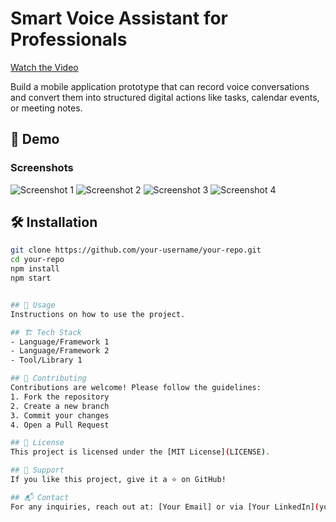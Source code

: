 # Smart Voice Assistant for Professionals

[Watch the Video](https://drive.google.com/file/d/1cN6Kxup1SP4l_oiU5S-RsSeEVv3S3fjF/view?usp=sharing)



Build a mobile application prototype that can record voice conversations and convert them into structured
digital actions like tasks, calendar events, or meeting notes.


## 🎥 Demo

### Screenshots
![Screenshot 1](https://github.com/user-attachments/assets/847f5a74-daed-4738-9bce-e4e85fe6da54)
![Screenshot 2](https://github.com/user-attachments/assets/26a03f24-5a81-4e41-a9bf-df42d44e2aff)
![Screenshot 3](https://github.com/user-attachments/assets/e93d37c1-95cb-4794-97b8-1bd5df65f132)
![Screenshot 4](https://github.com/user-attachments/assets/74c41cca-c40d-4dac-96ed-eada420dab0d)



## 🛠️ Installation
```bash
git clone https://github.com/your-username/your-repo.git
cd your-repo
npm install
npm start


## 📄 Usage
Instructions on how to use the project.

## 🏗️ Tech Stack
- Language/Framework 1
- Language/Framework 2
- Tool/Library 1

## 🤝 Contributing
Contributions are welcome! Please follow the guidelines:
1. Fork the repository
2. Create a new branch
3. Commit your changes
4. Open a Pull Request

## 📜 License
This project is licensed under the [MIT License](LICENSE).

## 🌟 Support
If you like this project, give it a ⭐ on GitHub!

## 📬 Contact
For any inquiries, reach out at: [Your Email] or via [Your LinkedIn](your-linkedin-profile).

